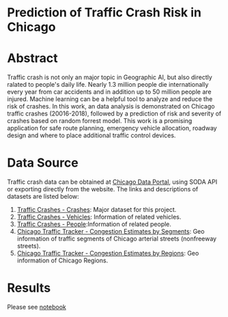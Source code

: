 # Prediction of Traffic Crash Risk in Chicago

# Abstract

Traffic crash is not only an major topic in Geographic AI, but also directly ralated to people's daily life. Nearly 1.3 million people die internationally every year from car accidents and in addition up to 50 million people are injured. Machine learning can be a helpful tool to analyze and reduce the risk of crashes. In this work, an data analysis is demonstrated on Chicago traffic crashes (20016-2018), followed by a prediction of risk and severity of crashes based on random forrest model. This work is a promising application for safe route planning, emergency vehicle allocation, roadway design and where to place additional traffic control devices.

# Data Source
Traffic crash data can be obtained at [Chicago Data Portal](https://data.cityofchicago.org/), using SODA API or exporting directly from the website. The links and descriptions of datasets are listed below:
1. [Traffic Crashes - Crashes](https://data.cityofchicago.org/Transportation/Traffic-Crashes-Crashes/85ca-t3if): Major dataset for this project.
2. [Traffic Crashes - Vehicles](https://data.cityofchicago.org/Transportation/Traffic-Crashes-Vehicles/68nd-jvt3): Information of related vehicles.
3. [Traffic Crashes - People](https://data.cityofchicago.org/Transportation/Traffic-Crashes-People/u6pd-qa9d):Information of related people.
4. [Chicago Traffic Tracker - Congestion Estimates by Segments](https://data.cityofchicago.org/Transportation/Chicago-Traffic-Tracker-Congestion-Estimates-by-Se/n4j6-wkkf): Geo information of traffic segments of Chicago arterial streets (nonfreeway streets).
5. [Chicago Traffic Tracker - Congestion Estimates by Regions](https://data.cityofchicago.org/Transportation/Chicago-Traffic-Tracker-Congestion-Estimates-by-Re/t2qc-9pjd): Geo information of Chicago Regions.

# Results
Please see [notebook](https://github.com/shengbo-ma/Prediction-of-Traffic-Crash-Risk-in-Chicago/blob/master/Chicago_Traffic_Crashes.ipynb)
